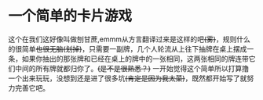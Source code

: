 # 一个简单的卡片游戏
这个在我们这好像叫做刨甘蔗,emmm从方言翻译过来是这样的吧~~(雾)~~，规则什么的很简单~~也很无脑(划掉)~~，只需要一副牌，几个人轮流从上往下抽牌在桌上摆成一条，如果你抽出的那张牌和已经在桌上的牌中的一张相同，这两张相同的牌连带它们中间的所有牌就都归你了。~~(是不是很熟悉？)~~
一开始觉得这个简单所以打算撸一个出来玩玩，没想到还是进了很多坑~~(肯定是因为我太菜)~~，既然都开始写了就努力完善它吧。